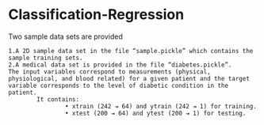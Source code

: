 # Classification-Regression

Two sample data sets are provided
   
    1.A 2D sample data set in the file “sample.pickle” which contains the sample training sets.     
    2.A medical data set is provided in the file “diabetes.pickle”. 
    The input variables correspond to measurements (physical, physiological, and blood related) for a given patient and the target variable corresponds to the level of diabetic condition in the patient. 
            It contains:
                    • xtrain (242 ⇥ 64) and ytrain (242 ⇥ 1) for training. 
                    • xtest (200 ⇥ 64) and ytest (200 ⇥ 1) for testing.
